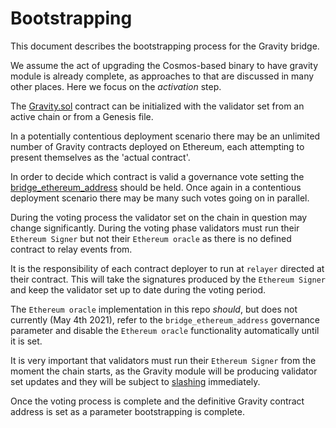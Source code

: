 # Bootstrapping

This document describes the bootstrapping process for the Gravity bridge.

We assume the act of upgrading the Cosmos-based binary to have gravity module is already complete,
as approaches to that are discussed in many other places. Here we focus on the _activation_ step.

The [Gravity.sol](/solidity/contracts/Gravity.sol) contract can be initialized with the validator set from an active chain or from a Genesis file.

In a potentially contentious deployment scenario there may be an unlimited number of Gravity contracts deployed on Ethereum, each attempting to present themselves as the 'actual contract'.

In order to decide which contract is valid a governance vote setting the [bridge_ethereum_address](/docs/design/paramaters.md##bridge_ethereum_address) should be held. Once again in a contentious deployment scenario there may be many such votes going on in parallel.

During the voting process the validator set on the chain in question may change significantly. During the voting phase validators must run their `Ethereum Signer` but not their `Ethereum oracle` as there is no defined contract to relay events from.

It is the responsibility of each contract deployer to run at `relayer` directed at their contract. This will take the signatures produced by the `Ethereum Signer` and keep the validator set up to date during the voting period.

The `Ethereum oracle` implementation in this repo _should_, but does not currently (May 4th 2021), refer to the `bridge_ethereum_address` governance parameter and disable the `Ethereum oracle` functionality automatically until it is set.

It is very important that validators must run their `Ethereum Signer` from the moment the chain starts, as the Gravity module will be producing validator set updates and they will be subject to [slashing](/spec/slashing-spec.md) immediately.

Once the voting process is complete and the definitive Gravity contract address is set as a parameter bootstrapping is complete.

